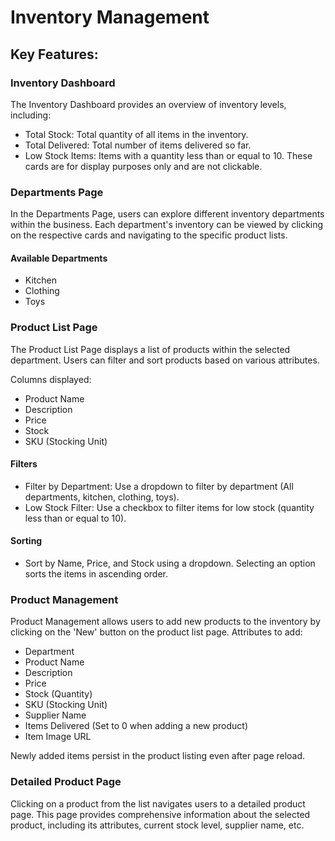 # Inventory Management

## Key Features:

### Inventory Dashboard

The Inventory Dashboard provides an overview of inventory levels, including:

- Total Stock: Total quantity of all items in the inventory.
- Total Delivered: Total number of items delivered so far.
- Low Stock Items: Items with a quantity less than or equal to 10. These cards are for display purposes only and are not clickable.

### Departments Page

In the Departments Page, users can explore different inventory departments within the business. Each department's inventory can be viewed by clicking on the respective cards and navigating to the specific product lists.

#### Available Departments

- Kitchen
- Clothing
- Toys

### Product List Page

The Product List Page displays a list of products within the selected department. Users can filter and sort products based on various attributes.

Columns displayed:

- Product Name
- Description
- Price
- Stock
- SKU (Stocking Unit)

#### Filters

- Filter by Department: Use a dropdown to filter by department (All departments, kitchen, clothing, toys).
- Low Stock Filter: Use a checkbox to filter items for low stock (quantity less than or equal to 10).

#### Sorting

- Sort by Name, Price, and Stock using a dropdown. Selecting an option sorts the items in ascending order.

### Product Management

Product Management allows users to add new products to the inventory by clicking on the 'New' button on the product list page. Attributes to add:

- Department
- Product Name
- Description
- Price
- Stock (Quantity)
- SKU (Stocking Unit)
- Supplier Name
- Items Delivered (Set to 0 when adding a new product)
- Item Image URL

Newly added items persist in the product listing even after page reload.

### Detailed Product Page

Clicking on a product from the list navigates users to a detailed product page. This page provides comprehensive information about the selected product, including its attributes, current stock level, supplier name, etc.
